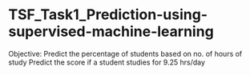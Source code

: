 # TSF_Task1_Prediction-using-supervised-machine-learning
Objective: 
Predict the percentage of students based on no. of hours of study 
Predict the score if a student studies for 9.25 hrs/day
